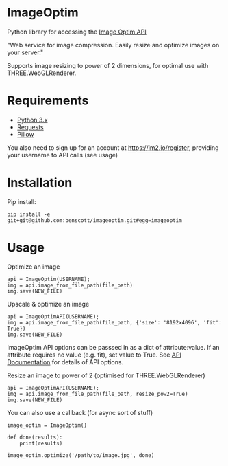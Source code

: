 # ImageOptim

Python library for accessing the [Image Optim API](https://imageoptim.com/api)

"Web service for image compression. Easily resize and optimize images on your server."

Supports image resizing to power of 2 dimensions, for optimal use with THREE.WebGLRenderer.


# Requirements

* [Python 3.x](https://www.python.org)
* [Requests](http://docs.python-requests.org/en/master/)
* [Pillow](https://python-pillow.org/)

You also need to sign up for an account at https://im2.io/register, providing your username to API calls (see usage)


# Installation

Pip install:

    pip install -e git+git@github.com:benscott/imageoptim.git#egg=imageoptim


# Usage

Optimize an image

    api = ImageOptim(USERNAME);
    img = api.image_from_file_path(file_path)
    img.save(NEW_FILE)


Upscale & optimize an image

    api = ImageOptimAPI(USERNAME);
    img = api.image_from_file_path(file_path, {'size': '8192x4096', 'fit': True})
    img.save(NEW_FILE)


ImageOptim API options can be passsed in as a dict of attribute:value. If an attribute requires no value (e.g. fit), set value to True.
See [API Documentation](https://im2.io/api/post) for details of API options.


Resize an image to power of 2 (optimised for THREE.WebGLRenderer)

    api = ImageOptimAPI(USERNAME);
    img = api.image_from_file_path(file_path, resize_pow2=True)
    img.save(NEW_FILE)


You can also use a callback (for async sort of stuff)

    image_optim = ImageOptim()

    def done(results):
        print(results)

    image_optim.optimize('/path/to/image.jpg', done)
